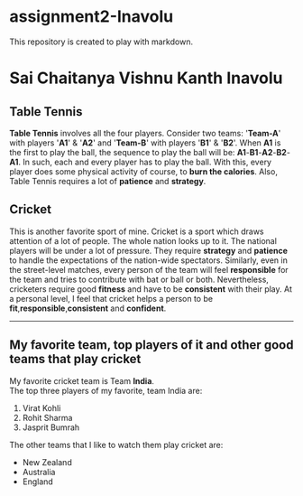 # assignment2-Inavolu
This repository is created to play with markdown.

# Sai Chaitanya Vishnu Kanth Inavolu
## Table Tennis
__Table Tennis__ involves all the four players. Consider two teams: '__Team-A__' with players '__A1__' & '__A2__' and '__Team-B__' with players '__B1__' & '__B2__'. When __A1__ is the first to play the ball, the sequence to play the ball will be: **A1**-**B1**-**A2**-**B2**-**A1**. In such, each and every player has to play the ball. With this, every player does some physical activity of course, to __burn the calories__. Also, Table Tennis requires a lot of __patience__ and __strategy__.

## Cricket
This is another favorite sport of mine. Cricket is a sport which draws attention of a lot of people. The whole nation looks up to it. The national players will be under a lot of pressure. They require **strategy** and **patience** to handle the expectations of the nation-wide spectators. Similarly, even in the street-level matches, every person of the team will feel **responsible** for the team and tries to contribute with bat or ball or both. Nevertheless, cricketers require good **fitness** and have to be **consistent** with their play. At a personal level, I feel that cricket helps a person to be **fit**,**responsible**,**consistent** and **confident**.

---
## My favorite team, top players of it and other good teams that play cricket
My favorite cricket team is Team **India**.<br>
The top three players of my favorite, team India are:
1. Virat Kohli
2. Rohit Sharma
3. Jasprit Bumrah

The other teams that I like to watch them play cricket are:
* New Zealand
* Australia
* England